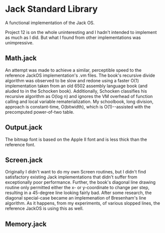 # Jack Standard Library

A functional implementation of the Jack OS.

Project 12 is on the whole uninteresting and I hadn't intended to implement as
much as I did.  But what I found from other implementations was unimpressive.

## Math.jack

An attempt was made to achieve a similar, perceptible speed to the reference
JackOS implementation's .vm files.  The book's recursive divide algorithm was
observed to be slow and redone using a faster O(1) implementation taken from an
old 6502 assembly language book (and aluded to in the Schocken book).
Additionally, Schocken classifies his recursive algorithm as O(log n) and
ignores the VM overhead of function calling and local variable
rematerialization.  My schoolbook, long division, approach is constant-time,
O(bitwidth), which is O(1)--assisted with the precomputed power-of-two table.

## Output.jack

The bitmap font is based on the Apple II font and is less thick than the
reference font.

## Screen.jack

Originally I didn't want to do my own Screen routines, but I didn't find
satisfactory existing Jack implementations that didn't suffer from
exceptionally poor performance.  Further, the book's diagonal line drawing
routine only permitted either the x- or y-coordinate to change per step,
resulting in a 45-degree line looking fairly bad.  After some research,
the diagonal special-case became an implemenation of Bresenham's line
algorithm.  As it happens, from my experiments, of various slopped lines,
the reference JackOS is using this as well.

## Memory.jack

